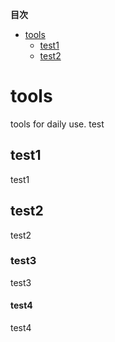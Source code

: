 <!-- START doctoc generated TOC please keep comment here to allow auto update -->
<!-- DON'T EDIT THIS SECTION, INSTEAD RE-RUN doctoc TO UPDATE -->
**目次**

- [tools](#tools)
  - [test1](#test1)
  - [test2](#test2)

<!-- END doctoc generated TOC please keep comment here to allow auto update -->

# tools
tools for daily use.
test

## test1
test1
## test2
test2
### test3
test3
#### test4
test4

